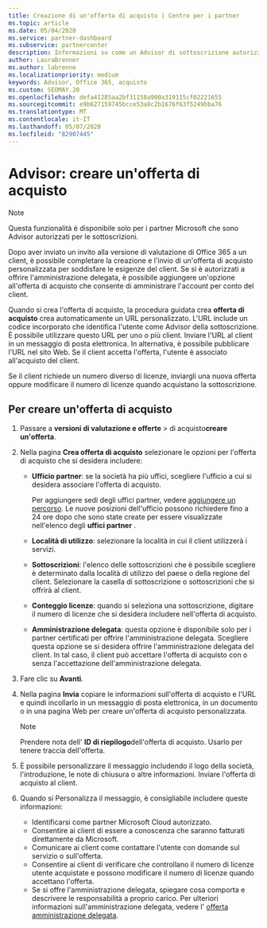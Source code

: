 ```yaml
---
title: Creazione di un'offerta di acquisto | Centro per i partner
ms.topic: article
ms.date: 05/04/2020
ms.service: partner-dashboard
ms.subservice: partnercenter
description: Informazioni su come un Advisor di sottoscrizione autorizzato può usare il centro per i partner per creare un'offerta di acquisto e un URL personalizzato da includere negli inviti alla versione di valutazione di Office 365.
author: LauraBrenner
ms.author: labrenne
ms.localizationpriority: medium
keywords: Advisor, Office 365, acquisto
ms.custom: SEOMAY.20
ms.openlocfilehash: defa41285aa2bf31158a900a319115cf02221655
ms.sourcegitcommit: e9b627159745bcce53a8c2b1676f63f5249bba76
ms.translationtype: MT
ms.contentlocale: it-IT
ms.lasthandoff: 05/07/2020
ms.locfileid: "82907445"
---
```

# <a name="advisors-create-a-purchase-offer"></a>Advisor: creare un'offerta di acquisto

> [!NOTE]
> Questa funzionalità è disponibile solo per i partner Microsoft che sono Advisor autorizzati per le sottoscrizioni.

Dopo aver inviato un invito alla versione di valutazione di Office 365 a un client, è possibile completare la creazione e l'invio di un'offerta di acquisto personalizzata per soddisfare le esigenze del client. Se si è autorizzati a offrire l'amministrazione delegata, è possibile aggiungere un'opzione all'offerta di acquisto che consente di amministrare l'account per conto del client.

Quando si crea l'offerta di acquisto, la procedura guidata crea **offerta di acquisto** crea automaticamente un URL personalizzato. L'URL include un codice incorporato che identifica l'utente come Advisor della sottoscrizione. È possibile utilizzare questo URL per uno o più client. Inviare l'URL al client in un messaggio di posta elettronica. In alternativa, è possibile pubblicare l'URL nel sito Web. Se il client accetta l'offerta, l'utente è associato all'acquisto del client.

Se il client richiede un numero diverso di licenze, inviargli una nuova offerta oppure modificare il numero di licenze quando acquistano la sottoscrizione. 

## <a name="to-create-a-purchase-offer"></a>Per creare un'offerta di acquisto

1. Passare a **versioni di valutazione e offerte** > di acquisto**creare un'offerta**.

2. Nella pagina **Crea offerta di acquisto** selezionare le opzioni per l'offerta di acquisto che si desidera includere:

    - **Ufficio partner**: se la società ha più uffici, scegliere l'ufficio a cui si desidera associare l'offerta di acquisto.

        Per aggiungere sedi degli uffici partner, vedere [aggiungere un percorso](manage-locations.md). Le nuove posizioni dell'ufficio possono richiedere fino a 24 ore dopo che sono state create per essere visualizzate nell'elenco degli **uffici partner** .

    - **Località di utilizzo**: selezionare la località in cui il client utilizzerà i servizi.
    - **Sottoscrizioni**: l'elenco delle sottoscrizioni che è possibile scegliere è determinato dalla località di utilizzo del paese o della regione del client. Selezionare la casella di sottoscrizione o sottoscrizioni che si offrirà al client.
    - **Conteggio licenze**: quando si seleziona una sottoscrizione, digitare il numero di licenze che si desidera includere nell'offerta di acquisto.
    - **Amministrazione delegata**: questa opzione è disponibile solo per i partner certificati per offrire l'amministrazione delegata. Scegliere questa opzione se si desidera offrire l'amministrazione delegata del client. In tal caso, il client può accettare l'offerta di acquisto con o senza l'accettazione dell'amministrazione delegata.

3. Fare clic su **Avanti**.

4. Nella pagina **Invia** copiare le informazioni sull'offerta di acquisto e l'URL e quindi incollarlo in un messaggio di posta elettronica, in un documento o in una pagina Web per creare un'offerta di acquisto personalizzata.

    > [!NOTE]
    > Prendere nota dell' **ID di riepilogo**dell'offerta di acquisto. Usarlo per tenere traccia dell'offerta.

5. È possibile personalizzare il messaggio includendo il logo della società, l'introduzione, le note di chiusura o altre informazioni. Inviare l'offerta di acquisto al client.

6. Quando si Personalizza il messaggio, è consigliabile includere queste informazioni:

    - Identificarsi come partner Microsoft Cloud autorizzato.
    - Consentire ai client di essere a conoscenza che saranno fatturati direttamente da Microsoft.
    - Comunicare ai client come contattare l'utente con domande sul servizio o sull'offerta.
    - Consentire ai client di verificare che controllano il numero di licenze utente acquistate e possono modificare il numero di licenze quando accettano l'offerta.
    - Se si offre l'amministrazione delegata, spiegare cosa comporta e descrivere le responsabilità a proprio carico. Per ulteriori informazioni sull'amministrazione delegata, vedere l' [offerta amministrazione delegata](customers_revoke_admin_privileges.md).